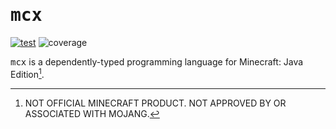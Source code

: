 # <samp>mcx</samp>

[![test](https://github.com/mcenv/mcx/actions/workflows/test.yml/badge.svg)](https://github.com/mcenv/mcx/actions/workflows/test.yml)
![coverage](https://img.shields.io/endpoint?url=https://gist.githubusercontent.com/intsuc/7af9a474143f247a1e0077a972afd904/raw/mcx-coverage-badge.json)

<samp>mcx</samp> is a dependently-typed programming language for Minecraft: Java Edition[^1].

[^1]: NOT OFFICIAL MINECRAFT PRODUCT. NOT APPROVED BY OR ASSOCIATED WITH MOJANG.
